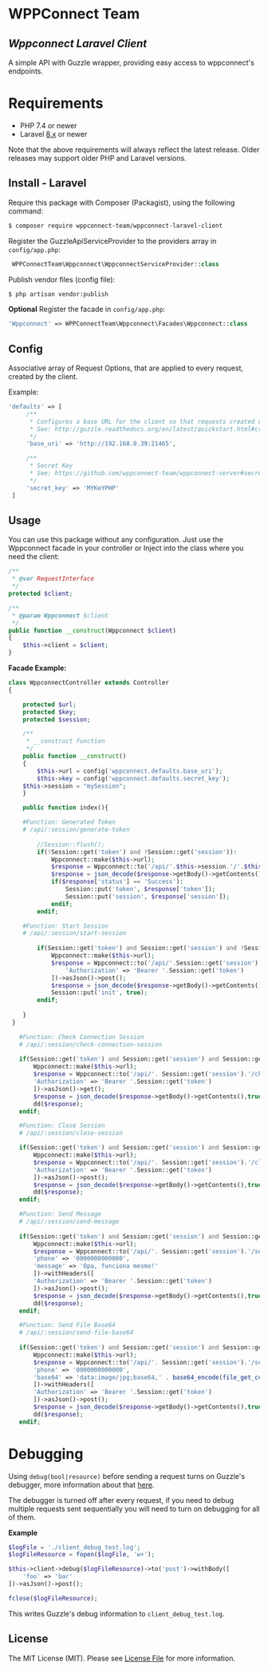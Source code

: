 # WPPConnect Team
## _Wppconnect Laravel Client_

A simple API with Guzzle wrapper, providing easy access to wppconnect's endpoints.

# Requirements

* PHP 7.4 or newer
* Laravel [8.x](https://laravel.com/docs/8.x) or newer

Note that the above requirements will always reflect the latest release. Older releases may support older PHP and Laravel versions.

## Install - Laravel

Require this package with Composer (Packagist), using the following command:

``` bash
$ composer require wppconnect-team/wppconnect-laravel-client
```

Register the GuzzleApiServiceProvider to the providers array in `config/app.php`:

``` php
 WPPConnectTeam\Wppconnect\WppconnectServiceProvider::class
```

Publish vendor files (config file):
``` bash
$ php artisan vendor:publish
```

**Optional**
Register the facade in `config/app.php`:
``` php
'Wppconnect' => WPPConnectTeam\Wppconnect\Facades\Wppconnect::class
```

## Config

Associative array of Request Options, that are applied to every request, created by the client.

Example:
``` php
'defaults' => [
     /**
      * Configures a base URL for the client so that requests created using a relative URL are combined with the base_url
      * See: http://guzzle.readthedocs.org/en/latest/quickstart.html#creating-a-client
      */
     'base_uri' => 'http://192.168.0.39:21465',

     /**
      * Secret Key
      * See: https://github.com/wppconnect-team/wppconnect-server#secret-key
      */
     'secret_key' => 'MYKeYPHP'
 ]
```

## Usage

You can use this package without any configuration. Just use the Wppconnect facade in your controller or Inject into the class where you need the client:

```php
/**
 * @var RequestInterface
 */
protected $client;

/**
 * @param Wppconnect $client
 */
public function __construct(Wppconnect $client)
{
    $this->client = $client;
}
```

**Facade Example:**

``` php
class WppconnectController extends Controller
{

    protected $url;
    protected $key;
    protected $session;

    /**
     * __construct function
     */
    public function __construct()
    {
        $this->url = config('wppconnect.defaults.base_uri');
        $this->key = config('wppconnect.defaults.secret_key');
	$this->session = "mySession";
    }

    public function index(){

	#Function: Generated Token
	# /api/:session/generate-token
	
        //Session::flush();
        if(!Session::get('token') and !Session::get('session')):
            Wppconnect::make($this->url);
            $response = Wppconnect::to('/api/'.$this->session.'/'.$this->key.'/generate-token')->asJson()->post();
            $response = json_decode($response->getBody()->getContents(),true);
            if($response['status'] == 'Success'):
                Session::put('token', $response['token']);
                Session::put('session', $response['session']);
            endif;
        endif;

	#Function: Start Session 
	# /api/:session/start-session
		
        if(Session::get('token') and Session::get('session') and !Session::get('init')):
            Wppconnect::make($this->url);
            $response = Wppconnect::to('/api/'.Session::get('session').'/start-session')->withHeaders([
                'Authorization' => 'Bearer '.Session::get('token')
            ])->asJson()->post();
            $response = json_decode($response->getBody()->getContents(),true);
            Session::put('init', true);
        endif;
	
    }
 }
 ```
 ``` php
	#Function: Check Connection Session
	# /api/:session/check-connection-session
		
	if(Session::get('token') and Session::get('session') and Session::get('init')):
	    Wppconnect::make($this->url);
	    $response = Wppconnect::to('/api/'. Session::get('session').'/check-connection-session')->withHeaders([
		'Authorization' => 'Bearer '.Session::get('token')
	    ])->asJson()->get();
	    $response = json_decode($response->getBody()->getContents(),true);
	    dd($response);
	endif;
 ```
 ``` php
	#Function: Close Session
	# /api/:session/close-session

	if(Session::get('token') and Session::get('session') and Session::get('init')):
	    Wppconnect::make($this->url);
	    $response = Wppconnect::to('/api/'. Session::get('session').'/close-session')->withHeaders([
		'Authorization' => 'Bearer '.Session::get('token')
	    ])->asJson()->post();
	    $response = json_decode($response->getBody()->getContents(),true);
	    dd($response);
	endif;
 ```
 ``` php
	#Function: Send Message
	# /api/:session/send-message
		
	if(Session::get('token') and Session::get('session') and Session::get('init')):
	    Wppconnect::make($this->url);
	    $response = Wppconnect::to('/api/'. Session::get('session').'/send-message')->withBody([
		'phone' => '0000000000000',
		'message' => 'Opa, funciona mesmo!'
	    ])->withHeaders([
		'Authorization' => 'Bearer '.Session::get('token')
	    ])->asJson()->post();
	    $response = json_decode($response->getBody()->getContents(),true);
	    dd($response);
	endif;
 ```
 ``` php	
	#Function: Send File Base64
	# /api/:session/send-file-base64
		
	if(Session::get('token') and Session::get('session') and Session::get('init')):
	    Wppconnect::make($this->url);
	    $response = Wppconnect::to('/api/'. Session::get('session').'/send-file-base64')->withBody([
		'phone' => '0000000000000',
		'base64' => 'data:image/jpg;base64,' . base64_encode(file_get_contents(resource_path('/img/xpto.jpg')))
	    ])->withHeaders([
		'Authorization' => 'Bearer '.Session::get('token')
	    ])->asJson()->post();
	    $response = json_decode($response->getBody()->getContents(),true);
	    dd($response);
	endif;
```

# Debugging

Using `debug(bool|resource)` before sending a request turns on Guzzle's debugger, more information about that [here](http://docs.guzzlephp.org/en/stable/request-options.html#debug).

The debugger is turned off after every request, if you need to debug multiple requests sent sequentially you will need to turn on debugging for all of them.

**Example**

```php
$logFile = './client_debug_test.log';
$logFileResource = fopen($logFile, 'w+');

$this->client->debug($logFileResource)->to('post')->withBody([
	'foo' => 'bar'
])->asJson()->post();

fclose($logFileResource);
```

This writes Guzzle's debug information to `client_debug_test.log`.

## License

The MIT License (MIT). Please see [License File](LICENSE.md) for more information.

[manual]: http://guzzle.readthedocs.org/en/latest/

